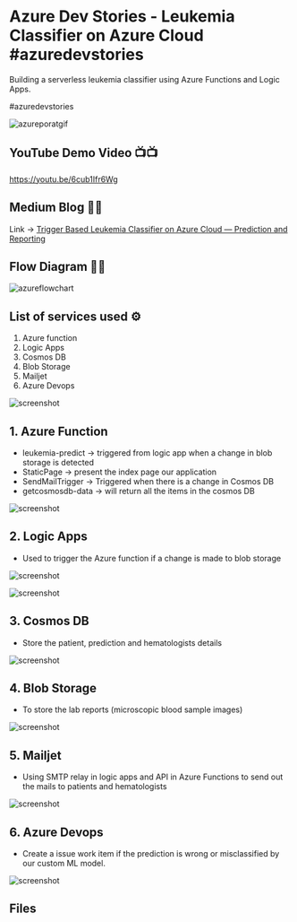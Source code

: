 # Azure Dev Stories - Leukemia Classifier on Azure Cloud #azuredevstories
Building a serverless leukemia classifier using Azure Functions and Logic Apps.

#azuredevstories

![azureporatgif](/images/azure-portal-gif.gif)

## YouTube Demo Video 📺📺

https://youtu.be/6cub1Ifr6Wg

## Medium Blog 📑📑

Link -> [Trigger Based Leukemia Classifier on Azure Cloud — Prediction and Reporting](https://santhoshkdhana.medium.com/trigger-based-leukemia-classifier-on-azure-cloud-prediction-and-reporting-6a1069b6406f)

## Flow Diagram 🥏🥏

![azureflowchart](/images/flow-chart.JPG)

## List of services used ⚙
1. Azure function
2. Logic Apps
3. Cosmos DB
4. Blob Storage
5. Mailjet
6. Azure Devops

![screenshot](/images/resource-group.JPG)

## 1. Azure Function

- leukemia-predict -> triggered from logic app when a change in blob storage is detected
- StaticPage -> present the index page our application
- SendMailTrigger -> Triggered when there is a change in Cosmos DB
- getcosmosdb-data -> will return all the items in the cosmos DB

![screenshot](/images/function-1.JPG)

## 2. Logic Apps

- Used to trigger the Azure function if a change is made to blob storage 

![screenshot](/images/logic-apps-1.JPG)

![screenshot](/images/logic-apps-2.JPG)

## 3. Cosmos DB

- Store the patient, prediction and hematologists details

![screenshot](/images/cosmosdb-1.JPG)

## 4. Blob Storage

- To store the lab reports (microscopic blood sample images)

![screenshot](/images/blob-storage-1.JPG)

## 5. Mailjet

- Using SMTP relay in logic apps and API in Azure Functions to send out the mails to patients and hematologists

![screenshot](/images/mailjet-1.JPG)

## 6. Azure Devops

- Create a issue work item if the prediction is wrong or misclassified by our custom ML model.

![screenshot](/images/devops-1.JPG)


## Files


